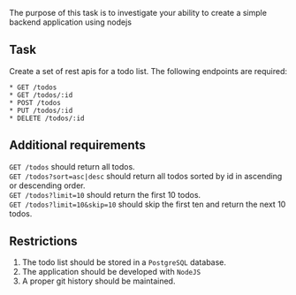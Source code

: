 The purpose of this task is to investigate your ability to create a simple backend application using nodejs

## Task

Create a set of rest apis for a todo list. The following endpoints are required:

    * GET /todos
    * GET /todos/:id
    * POST /todos
    * PUT /todos/:id
    * DELETE /todos/:id

## Additional requirements

`GET /todos` should return all todos.  
`GET /todos?sort=asc|desc` should return all todos sorted by id in ascending or descending order.  
`GET /todos?limit=10` should return the first 10 todos.  
`GET /todos?limit=10&skip=10` should skip the first ten and return the next 10 todos.

## Restrictions

1. The todo list should be stored in a `PostgreSQL` database.
2. The application should be developed with `NodeJS`
3. A proper git history should be maintained.
